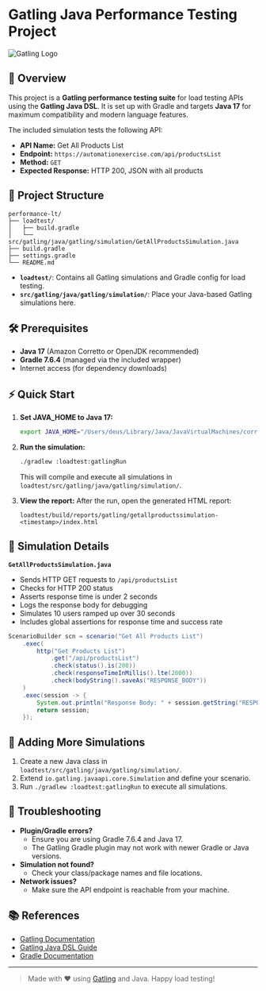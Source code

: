 # Gatling Java Performance Testing Project

![Gatling Logo](https://gatling.io/docs/img/gatling_logo.svg)

## 🚀 Overview

This project is a **Gatling performance testing suite** for load testing APIs using the **Gatling Java DSL**. It is set up with Gradle and targets **Java 17** for maximum compatibility and modern language features.

The included simulation tests the following API:

- **API Name:** Get All Products List
- **Endpoint:** `https://automationexercise.com/api/productsList`
- **Method:** `GET`
- **Expected Response:** HTTP 200, JSON with all products

## 📂 Project Structure

```
performance-lt/
├── loadtest/
│   ├── build.gradle
│   └── src/gatling/java/gatling/simulation/GetAllProductsSimulation.java
├── build.gradle
├── settings.gradle
└── README.md
```

- **`loadtest/`**: Contains all Gatling simulations and Gradle config for load testing.
- **`src/gatling/java/gatling/simulation/`**: Place your Java-based Gatling simulations here.

## 🛠️ Prerequisites

- **Java 17** (Amazon Corretto or OpenJDK recommended)
- **Gradle 7.6.4** (managed via the included wrapper)
- Internet access (for dependency downloads)

## ⚡ Quick Start

1. **Set JAVA_HOME to Java 17:**
   ```sh
   export JAVA_HOME="/Users/deus/Library/Java/JavaVirtualMachines/corretto-17.0.15/Contents/Home"
   ```
2. **Run the simulation:**
   ```sh
   ./gradlew :loadtest:gatlingRun
   ```
   This will compile and execute all simulations in `loadtest/src/gatling/java/gatling/simulation/`.

3. **View the report:**
   After the run, open the generated HTML report:
   ```
   loadtest/build/reports/gatling/getallproductssimulation-<timestamp>/index.html
   ```

## 📝 Simulation Details

**`GetAllProductsSimulation.java`**
- Sends HTTP GET requests to `/api/productsList`
- Checks for HTTP 200 status
- Asserts response time is under 2 seconds
- Logs the response body for debugging
- Simulates 10 users ramped up over 30 seconds
- Includes global assertions for response time and success rate

```java
ScenarioBuilder scn = scenario("Get All Products List")
    .exec(
        http("Get Products List")
            .get("/api/productsList")
            .check(status().is(200))
            .check(responseTimeInMillis().lte(2000))
            .check(bodyString().saveAs("RESPONSE_BODY"))
    )
    .exec(session -> {
        System.out.println("Response Body: " + session.getString("RESPONSE_BODY"));
        return session;
    });
```

## 🧩 Adding More Simulations

1. Create a new Java class in `loadtest/src/gatling/java/gatling/simulation/`.
2. Extend `io.gatling.javaapi.core.Simulation` and define your scenario.
3. Run `./gradlew :loadtest:gatlingRun` to execute all simulations.

## 🐞 Troubleshooting

- **Plugin/Gradle errors?**
  - Ensure you are using Gradle 7.6.4 and Java 17.
  - The Gatling Gradle plugin may not work with newer Gradle or Java versions.
- **Simulation not found?**
  - Check your class/package names and file locations.
- **Network issues?**
  - Make sure the API endpoint is reachable from your machine.

## 📚 References
- [Gatling Documentation](https://gatling.io/docs/)
- [Gatling Java DSL Guide](https://gatling.io/docs/gatling/reference/current/core/java/)
- [Gradle Documentation](https://docs.gradle.org/7.6.4/userguide/userguide.html)

---

> Made with ❤️ using [Gatling](https://gatling.io/) and Java. Happy load testing! 